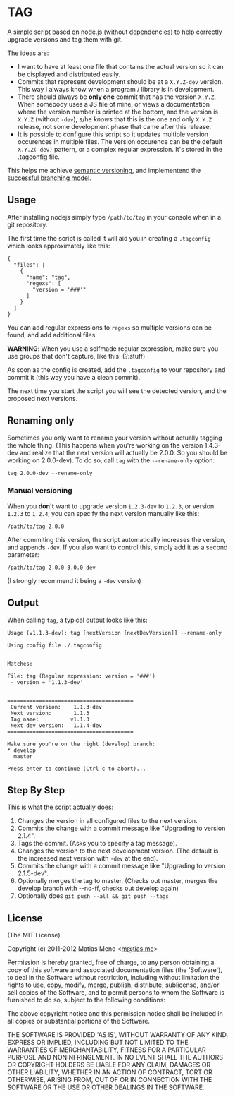 # TAG

A simple script based on node.js (without dependencies) to help correctly upgrade versions and tag them with git.

The ideas are:

- I want to have at least one file that contains the actual version so it can be displayed and distributed easily.
- Commits that represent development should be at a `X.Y.Z-dev` version. This way I always know when a program / library is in development.
- There should always be **only one** commit that has the version `X.Y.Z`. When somebody uses a JS file of mine, or views a documentation where the version number is printed at the bottom, and the version is `X.Y.Z` (without `-dev`), s/he *knows* that this is the one and only `X.Y.Z` release, not some development phase that came after this release.
- It is possible to configure this script so it updates multiple version occurences in multiple files. The version occurence can be the default `X.Y.Z(-dev)` pattern, or a complex regular expression. It's stored in the .tagconfig file.



This helps me achieve [semantic versioning](http://semver.org/), and implementend the [successful branching model](http://nvie.com/posts/a-successful-git-branching-model/).



## Usage

After installing nodejs simply type `/path/to/tag` in your console when in a git repository.

The first time the script is called it will aid you in creating a `.tagconfig` which looks approximately like this:

    {
      "files": [
        {
          "name": "tag",
          "regexs": [
            "version = '###'"
          ]
        }
      ]
    }

You can add regular expressions to `regexs` so multiple versions can be found, and add additional files.

**WARNING**: When you use a selfmade regular expression, make sure you use groups that don't capture, like this: (?:stuff)

As soon as the config is created, add the `.tagconfig` to your repository and commit it (this way you have a clean commit).

The next time you start the script you will see the detected version, and the proposed next versions.

## Renaming only

Sometimes you only want to rename your version without actually tagging the whole thing. (This happens when you're
working on the version 1.4.3-dev and realize that the next version will actually be 2.0.0. So you should be working
on 2.0.0-dev).
To do so, call `tag` with the `--rename-only` option:

    tag 2.0.0-dev --rename-only

### Manual versioning

When you **don't** want to upgrade version `1.2.3-dev` to `1.2.3`, or version `1.2.3` to `1.2.4`, you can specify the next version manually like this:

    /path/to/tag 2.0.0

After commiting this version, the script automatically increases the version, and appends `-dev`. If you also want to control this, simply add it as a second parameter:

    /path/to/tag 2.0.0 3.0.0-dev

(I strongly recommend it being a `-dev` version)

## Output

When calling `tag`, a typical output looks like this:

    Usage (v1.1.3-dev): tag [nextVersion [nextDevVersion]] --rename-only

    Using config file ./.tagconfig


    Matches:

    File: tag (Regular expression: version = '###')
     - version = '1.1.3-dev'


    ========================================
     Current version:    1.1.3-dev
     Next version:       1.1.3
     Tag name:          v1.1.3
     Next dev version:   1.1.4-dev
    ========================================

    Make sure you're on the right (develop) branch: 
    * develop
      master

    Press enter to continue (Ctrl-c to abort)...


## Step By Step

This is what the script actually does:

1. Changes the version in all configured files to the next version.
2. Commits the change with a commit message like "Upgrading to version 2.1.4".
3. Tags the commit. (Asks you to specify a tag message).
4. Changes the version to the next development version. (The default is the increased next version with `-dev` at the end).
5. Commits the change with a commit message like "Upgrading to version 2.1.5-dev".
6. Optionally merges the tag to master. (Checks out master, merges the develop branch with --no-ff, checks out develop again)
7. Optionally does `git push --all && git push --tags`



## License

(The MIT License)

Copyright (c) 2011-2012 Matias Meno &lt;m@tias.me&gt;

Permission is hereby granted, free of charge, to any person obtaining a copy of this
software and associated documentation files (the 'Software'), to deal in the Software
without restriction, including without limitation the rights to use, copy, modify, merge,
publish, distribute, sublicense, and/or sell copies of the Software, and to permit persons
to whom the Software is furnished to do so, subject to the following conditions:

The above copyright notice and this permission notice shall be included in all copies or
substantial portions of the Software.

THE SOFTWARE IS PROVIDED 'AS IS', WITHOUT WARRANTY OF ANY KIND, EXPRESS OR IMPLIED,
INCLUDING BUT NOT LIMITED TO THE WARRANTIES OF MERCHANTABILITY, FITNESS FOR A PARTICULAR
PURPOSE AND NONINFRINGEMENT. IN NO EVENT SHALL THE AUTHORS OR COPYRIGHT HOLDERS BE LIABLE
FOR ANY CLAIM, DAMAGES OR OTHER LIABILITY, WHETHER IN AN ACTION OF CONTRACT, TORT OR
OTHERWISE, ARISING FROM, OUT OF OR IN CONNECTION WITH THE SOFTWARE OR THE USE OR OTHER
DEALINGS IN THE SOFTWARE.
